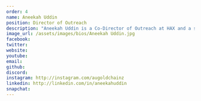 ```yaml
---
order: 4
name: Aneekah Uddin
position: Director of Outreach
description: "Aneekah Uddin is a Co-Director of Outreach at HAX and a senior at Montclair High School in NJ. At HAX, she is involved in external communication and outreach with all partners and sponsors of HAX and HAXathons. As a tech enthusiast and social justice advocate, she loves promoting tech to underrepresented groups in order to foster a more inclusive field. Outside of HAX, she is involved in a wide range of STEM related extracurriculars, civics projects and fencing. In her free time, Aneekah is reading from her ever growing stack of books or creating something-- whether that's brownies, a friendship bracelet, or a photo frame."
image_url: /assets/images/bios/Aneekah Uddin.jpg
facebook: 
twitter: 
website: 
youtube: 
email: 
github: 
discord: 
instagram: http://instagram.com/augoldchainz
linkedin: http://linkedin.com/in/aneekahuddin
snapchat: 
---
```


